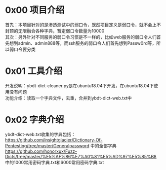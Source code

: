 # 0x00 项目介绍
首先：本项目针对的是渗透测试中的弱口令，既然项目定义是弱口令，就不会上不封顶的无限融合各种字典，暂定弱口令数量为10000  
其次：另外针对不同服务的弱口令习惯是不一样的，比如web服务的弱口令人们首先想到admin、admin888等，而ssh服务的弱口令人们首先想到Passw0rd等，所以弱口令要分类

# 0x01 工具介绍
开发说明：ybdt-dict-cleaner.py是在ubuntu18.04下开发，在ubuntu18.04下使用没有问题  
功能介绍：读取一个字典文件，去重，合并到ybdt-dict-web.txt中

# 0x02 字典介绍
ybdt-dict-web.txt收集的字典包括：  
https://github.com/insightglacier/Dictionary-Of-Pentesting/tree/master/Generalpassword 中的全部字典  
https://github.com/honorxux/Fuzz-Dicts/tree/master/%E5%AF%86%E7%A0%81%E5%AD%97%E5%85%B8 中的1000常用密码字典.txt和6000常用密码字典.txt
